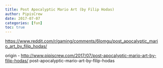 ```yaml
---
title: Post Apocalyptic Mario Art (by Filip Hodas)
author: PipisCrew
date: 2017-07-07
categories: [fun]
toc: true
---
```


https://www.reddit.com/r/gaming/comments/6lomgu/post_apocalyptic_mario_art_by_filip_hodas/

origin - http://www.pipiscrew.com/2017/07/post-apocalyptic-mario-art-by-filip-hodas/ post-apocalyptic-mario-art-by-filip-hodas